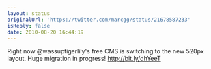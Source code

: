 ```yaml
---
layout: status
originalUrl: 'https://twitter.com/marcgg/status/21678587233'
isReply: false
date: 2010-08-20 16:44:19
---
```


Right now @wassuptigerlily's free CMS is switching to the new 520px layout. Huge migration in progress! http://bit.ly/dhYeeT
